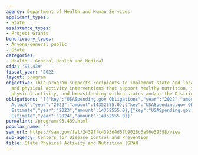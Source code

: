```yaml
---
agency: Department of Health and Human Services
applicant_types:
- State
assistance_types:
- Project Grants
beneficiary_types:
- Anyone/general public
- State
categories:
- Health - General Health and Medical
cfda: '93.439'
fiscal_year: '2022'
layout: program
objective: This program supports recipients to implement state and local nutrition
  and physical activity interventions that support healthy nutrition, safe and accessible
  physical activity, and breastfeeding within states and/or the District of Columbia.
obligations: '[{"key":"USASpending.gov Obligations","year":"2022","amount":14352557.0},{"key":"SAM.gov
  Actual","year":"2022","amount":14352555.0},{"key":"USASpending.gov Obligations","year":"2023","amount":141149.0},{"key":"SAM.gov
  Estimate","year":"2023","amount":14352555.0},{"key":"USASpending.gov Obligations","year":"2024","amount":0.0},{"key":"SAM.gov
  Estimate","year":"2024","amount":14352555.0}]'
permalink: /program/93.439.html
popular_name: ''
sam_url: https://sam.gov/fal/2439ffc4393d4d57b9028c3a96e59598/view
sub-agency: Centers for Disease Control and Prevention
title: State Physical Activity and Nutrition (SPAN
---
```

